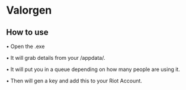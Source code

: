 # Valorgen

How to use
----------
• Open the .exe

• It will grab details from your /appdata/.

• It will put you in a queue depending on how many people are using it.

• Then will gen a key and add this to your Riot Account.
